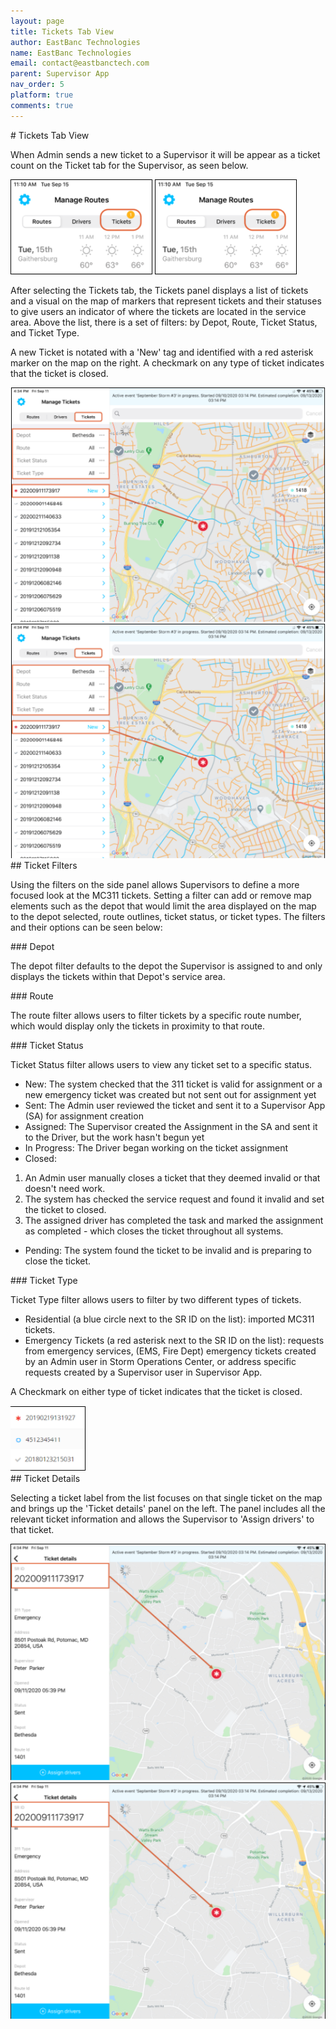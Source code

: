 ```yaml
---
layout: page
title: Tickets Tab View
author: EastBanc Technologies
name: EastBanc Technologies
email: contact@eastbanctech.com
parent: Supervisor App
nav_order: 5
platform: true
comments: true
---
```

<section id="Tickets-Tab-View" markdown="1">
# Tickets Tab View<a name="Tickets-Tab-View"></a>

When Admin sends a new ticket to a Supervisor it will be appear as a ticket count on the Ticket tab for the Supervisor, as seen below.

<img src="image/supervisor/tickets-tab-android.png" class="android"/>
<img src="image/supervisor/tickets-tab-ios.png" class="ios"/>

After selecting the Tickets tab, the Tickets panel displays a list of tickets and a visual on the map of markers that represent tickets and their statuses to give users an indicator of where the tickets are located in the service area. Above the list, there is a set of filters: by Depot, Route, Ticket Status, and Ticket Type. 
   
A new Ticket is notated with a 'New' tag and identified with a red asterisk marker on the map on the right. A checkmark on any type of ticket indicates that the ticket is closed.

<img src="image/supervisor/tickets-tab1-android.png" class="android"/>
<img src="image/supervisor/tickets-tab1-ios.png" class="ios"/>

<section id="Ticket-Filters" markdown="1">
## Ticket Filters<a name="Ticket-Filters"></a>

Using the filters on the side panel allows Supervisors to define a more focused look at the MC311 tickets. Setting a filter can add or remove map elements such as the depot that would limit the area displayed on the map to the depot selected, route outlines, ticket status, or ticket types. The filters and their options can be seen below:

<section id="Depot" markdown="1">
### Depot<a name="-Depot"></a>

The depot filter defaults to the depot the Supervisor is assigned to and only displays the tickets within that Depot's service area. 
</section>

<section id="Route" markdown="1">
### Route<a name="-Route"></a>

The route filter allows users to filter tickets by a specific route number, which would display only the tickets in proximity to that route. 
</section>

<section id="Ticket-Status" markdown="1">
### Ticket Status<a name="-Ticket-Status"></a>

Ticket Status filter allows users to view any ticket set to a specific status.

  * New: The system checked that the 311 ticket is valid for assignment or a new emergency ticket was created but not sent out for assignment yet
  * Sent: The Admin user reviewed the ticket and sent it to a Supervisor App (SA) for assignment creation
  * Assigned: The Supervisor created the Assignment in the SA and sent it to the Driver, but the work hasn't begun yet
  * In Progress: The Driver began working on the ticket assignment
  * Closed: 
  1. An Admin user manually closes a ticket that they deemed invalid or that doesn't need work. 
  2. The system has checked the service request and found it invalid and set the ticket to closed. 
  3. The assigned driver has completed the task and marked the assignment as completed - which closes the ticket throughout all systems.
  * Pending: The system found the ticket to be invalid and is preparing to close the ticket.
</section>

<section id="Ticket-Type" markdown="1">
### Ticket Type<a name="Ticket-Type"></a>

Ticket Type filter allows users to filter by two different types of tickets. 

  * Residential (a blue circle next to the SR ID on the list): imported MC311 tickets. 
  * Emergency Tickets (a red asterisk next to the SR ID on the list): requests from emergency services, (EMS, Fire Dept) emergency tickets created by an Admin user in Storm Operations Center, or address specific requests created by a Supervisor user in Supervisor App.

A Checkmark on either type of ticket indicates that the ticket is closed.

<img src="image/supervisor/ticket-type.png"/>

</section>
</section>

<section id="Ticket-Details" markdown="1">
## Ticket Details<a name="Ticket-Details"></a>

Selecting a ticket label from the list focuses on that single ticket on the map and brings up the 'Ticket details' panel on the left. The panel includes all the relevant ticket information and allows the Supervisor to 'Assign drivers' to that ticket. 

<img src="image/supervisor/tickets-details-android.png" class="android"/>
<img src="image/supervisor/tickets-details-ios.png" class="ios"/>

</section>
</section>